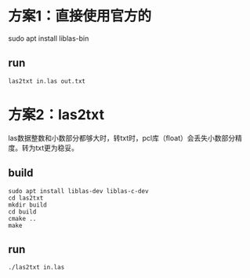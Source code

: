 # 方案1：直接使用官方的
sudo apt install liblas-bin
## run
```
las2txt in.las out.txt
```


# 方案2：las2txt
las数据整数和小数部分都够大时，转txt时，pcl库（float）会丢失小数部分精度。转为txt更为稳妥。
## build
```
sudo apt install liblas-dev liblas-c-dev
cd las2txt
mkdir build
cd build
cmake ..
make
```
## run
```
./las2txt in.las  
```
